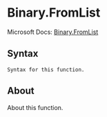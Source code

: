 ---
---

# Binary.FromList

Microsoft Docs: [Binary.FromList](https://docs.microsoft.com/en-us/powerquery-m/binary-fromlist)

## Syntax

```
Syntax for this function.
```

## About

About this function.


